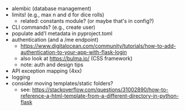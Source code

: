 * alembic (database management)
* limits! (e.g., max n and d for dice rolls)
  * related: constants module? (or maybe that's in config?)
* CLI commands? (e.g., create user)
* populate add'l metadata in pyproject.toml
* authentication (and a /me endpoint)
  * https://www.digitalocean.com/community/tutorials/how-to-add-authentication-to-your-app-with-flask-login
  * also look at https://bulma.io/ (CSS framework)
  * note: auth and design tips
* API exception mapping (4xx)
* logging
* consider moving templates/static folders?
  * see: https://stackoverflow.com/questions/31002890/how-to-reference-a-html-template-from-a-different-directory-in-python-flask
